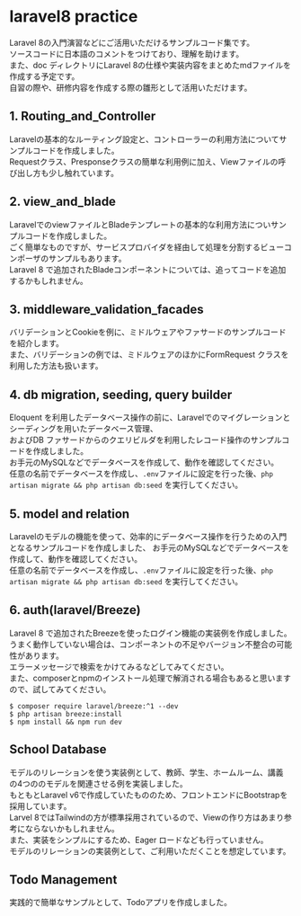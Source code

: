 # laravel8 practice
Laravel 8の入門演習などにご活用いただけるサンプルコード集です。  
ソースコードに日本語のコメントをつけており、理解を助けます。  
また、doc ディレクトリにLaravel 8の仕様や実装内容をまとめたmdファイルを作成する予定です。  
自習の際や、研修内容を作成する際の雛形として活用いただけます。

## 1. Routing_and_Controller
Laravelの基本的なルーティング設定と、コントローラーの利用方法についてサンプルコードを作成しました。  
Requestクラス、Presponseクラスの簡単な利用例に加え、Viewファイルの呼び出し方も少し触れています。

## 2. view_and_blade
LaravelでのviewファイルとBladeテンプレートの基本的な利用方法についサンプルコードを作成しました。  
ごく簡単なものですが、サービスプロバイダを経由して処理を分割するビューコンポーザのサンプルもあります。  
Laravel 8 で追加されたBladeコンポーネントについては、追ってコードを追加するかもしれません。

## 3. middleware_validation_facades
バリデーションとCookieを例に、ミドルウェアやファサードのサンプルコードを紹介します。  
また、バリデーションの例では、ミドルウェアのほかにFormRequest クラスを利用した方法も扱います。

## 4. db migration, seeding, query builder
Eloquent を利用したデータベース操作の前に、Laravelでのマイグレーションとシーディングを用いたデータベース管理、  
およびDB ファサードからのクエリビルダを利用したレコード操作のサンプルコードを作成しました。  
お手元のMySQLなどでデータベースを作成して、動作を確認してください。  
任意の名前でデータベースを作成し、`.env`ファイルに設定を行った後、`php artisan migrate && php artisan db:seed` を実行してください。

## 5. model and relation
Laravelのモデルの機能を使って、効率的にデータベース操作を行うための入門となるサンプルコードを作成しました、
お手元のMySQLなどでデータベースを作成して、動作を確認してください。  
任意の名前でデータベースを作成し、`.env`ファイルに設定を行った後、`php artisan migrate && php artisan db:seed` を実行してください。

## 6. auth(laravel/Breeze)
Laravel 8 で追加されたBreezeを使ったログイン機能の実装例を作成しました。  
うまく動作していない場合は、コンポーネントの不足やバージョン不整合の可能性があります。  
エラーメッセージで検索をかけてみるなどしてみてください。  
また、composerとnpmのインストール処理で解消される場合もあると思いますので、試してみてください。
```
$ composer require laravel/breeze:^1 --dev
$ php artisan breeze:install
$ npm install && npm run dev
```

## School Database
モデルのリレーションを使う実装例として、教師、学生、ホームルーム、講義 の4つののモデルを関連させる例を実装しました。  
もともとLaravel v6で作成していたもののため、フロントエンドにBootstrapを採用しています。  
Larvel 8ではTailwindの方が標準採用されているので、Viewの作り方はあまり参考にならないかもしれません。  
また、実装をシンプルにするため、Eager ロードなども行っていません。  
モデルのリレーションの実装例として、ご利用いただくことを想定しています。

## Todo Management
実践的で簡単なサンプルとして、Todoアプリを作成しました。  
